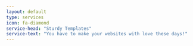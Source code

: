 ```yaml
---
layout: default
type: services
icon: fa-diamond
service-head: "Sturdy Templates"
service-text: "You have to make your websites with love these days!"
---
```

